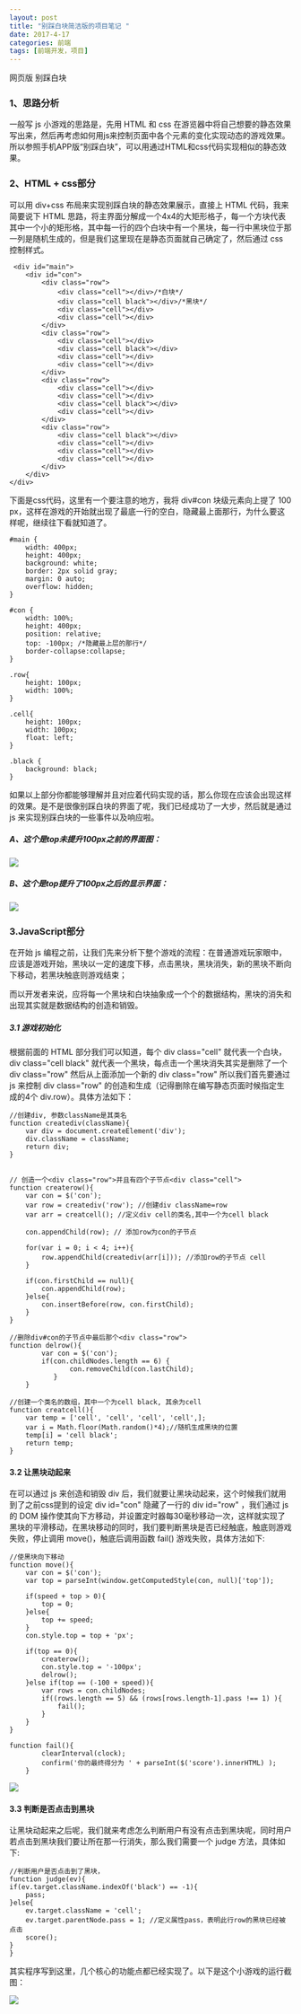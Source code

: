 ```yaml
---
layout: post
title: "别踩白块简洁版的项目笔记 "
date: 2017-4-17
categories: 前端
tags: [前端开发，项目]
---
```


网页版 别踩白块

<!-- more -->

### 1、思路分析

一般写 js 小游戏的思路是，先用 HTML 和 css 在游览器中将自己想要的静态效果写出来，然后再考虑如何用js来控制页面中各个元素的变化实现动态的游戏效果。所以参照手机APP版“别踩白块”，可以用通过HTML和css代码实现相似的静态效果。

### 2、HTML + css部分

可以用 div+css 布局来实现别踩白块的静态效果展示，直接上 HTML 代码，我来简要说下 HTML 思路，将主界面分解成一个4x4的大矩形格子，每一个方块代表其中一个小的矩形格，其中每一行的四个白块中有一个黑块，每一行中黑块位于那一列是随机生成的，但是我们这里现在是静态页面就自己确定了，然后通过 css 控制样式。

     <div id="main">
        <div id="con">
            <div class="row">
                <div class="cell"></div>/*白块*/
                <div class="cell black"></div>/*黑块*/
                <div class="cell"></div>
                <div class="cell"></div>
            </div>
            <div class="row">
                <div class="cell"></div>
                <div class="cell black"></div>
                <div class="cell"></div>
                <div class="cell"></div>
            </div>
            <div class="row">
                <div class="cell"></div>
                <div class="cell"></div>
                <div class="cell black"></div>
                <div class="cell"></div>
            </div>
            <div class="row">
                <div class="cell black"></div>
                <div class="cell"></div>
                <div class="cell"></div>
                <div class="cell"></div>
            </div>
        </div>
    </div>

下面是css代码，这里有一个要注意的地方，我将 div#con 块级元素向上提了 100 px，这样在游戏的开始就出现了最底一行的空白，隐藏最上面那行，为什么要这样呢，继续往下看就知道了。

    #main {
        width: 400px;
        height: 400px;
        background: white;
        border: 2px solid gray;
        margin: 0 auto;
        overflow: hidden;
    }

    #con {
        width: 100%;
        height: 400px;
        position: relative;
        top: -100px; /*隐藏最上层的那行*/
        border-collapse:collapse;
    }

    .row{
        height: 100px;
        width: 100%;
    }

    .cell{
        height: 100px;
        width: 100px;
        float: left;
    }

    .black {
        background: black;
    }

如果以上部分你都能够理解并且对应着代码实现的话，那么你现在应该会出现这样的效果。是不是很像别踩白块的界面了呢，我们已经成功了一大步，然后就是通过 js 来实现别踩白块的一些事件以及响应啦。

##### A、这个是top未提升100px之前的界面图：

![](http://oq2sjn05e.bkt.clouddn.com/2017-4-17-FEW-Do%20not%20step%20on%20the%20white%20pieces%20-1.png)

##### B、这个是top提升了100px之后的显示界面：

![](http://oq2sjn05e.bkt.clouddn.com/2017-4-17-FEW-Do%20not%20step%20on%20the%20white%20pieces%20-2.png)


### 3.JavaScript部分 

在开始 js 编程之前，让我们先来分析下整个游戏的流程：在普通游戏玩家眼中，应该是游戏开始，黑块以一定的速度下移，点击黑块，黑块消失，新的黑块不断向下移动，若黑块触底则游戏结束；

而以开发者来说，应将每一个黑块和白块抽象成一个个的数据结构，黑块的消失和出现其实就是数据结构的创造和销毁。

##### 3.1 游戏初始化

根据前面的 HTML 部分我们可以知道，每个 div class="cell" 就代表一个白块，div class="cell black" 就代表一个黑块，每点击一个黑块消失其实是删除了一个 div class="row" 然后从上面添加一个新的 div class="row" 所以我们首先要通过 js 来控制 div class="row" 的创造和生成（记得删除在编写静态页面时候指定生成的4个 div.row）。具体方法如下：

    //创建div, 参数className是其类名
    function creatediv(className){
        var div = document.createElement('div');
        div.className = className;
        return div;
    }


    // 创造一个<div class="row">并且有四个子节点<div class="cell">
    function createrow(){
        var con = $('con');
        var row = creatediv('row'); //创建div className=row
        var arr = creatcell(); //定义div cell的类名,其中一个为cell black

        con.appendChild(row); // 添加row为con的子节点

        for(var i = 0; i < 4; i++){
            row.appendChild(creatediv(arr[i])); //添加row的子节点 cell
        }

        if(con.firstChild == null){
            con.appendChild(row);
        }else{
            con.insertBefore(row, con.firstChild);
        }
    }

    //删除div#con的子节点中最后那个<div class="row">    
    function delrow(){
            var con = $('con');
            if(con.childNodes.length == 6) {
                   con.removeChild(con.lastChild);
               }
        }    

    //创建一个类名的数组，其中一个为cell black, 其余为cell
    function creatcell(){
        var temp = ['cell', 'cell', 'cell', 'cell',];
        var i = Math.floor(Math.random()*4);//随机生成黑块的位置
        temp[i] = 'cell black';
        return temp;
    }

#### 3.2 让黑块动起来

在可以通过 js 来创造和销毁 div 后，我们就要让黑块动起来，这个时候我们就用到了之前css提到的设定 div id="con" 隐藏了一行的  div id="row" ，我们通过 js 的 DOM 操作使其向下方移动，并设置定时器每30毫秒移动一次，这样就实现了黑块的平滑移动，在黑块移动的同时，我们要判断黑块是否已经触底，触底则游戏失败，停止调用 move()，触底后调用函数 fail() 游戏失败，具体方法如下:

    //使黑块向下移动    
    function move(){
        var con = $('con');
        var top = parseInt(window.getComputedStyle(con, null)['top']);

        if(speed + top > 0){
            top = 0;
        }else{
            top += speed;
        }            
        con.style.top = top + 'px';

        if(top == 0){
            createrow();
            con.style.top = '-100px';
            delrow();
        }else if(top == (-100 + speed)){
            var rows = con.childNodes;
            if((rows.length == 5) && (rows[rows.length-1].pass !== 1) ){
                fail();
            }
        }
    }

    function fail(){
            clearInterval(clock);
            confirm('你的最终得分为 ' + parseInt($('score').innerHTML) );
        }

![](http://oq2sjn05e.bkt.clouddn.com/2017-4-17-FEW-Do%20not%20step%20on%20the%20white%20pieces%20-3.png)

#### 3.3 判断是否点击到黑块

让黑块动起来之后呢，我们就来考虑怎么判断用户有没有点击到黑块呢，同时用户若点击到黑块我们要让所在那一行消失，那么我们需要一个 judge 方法，具体如下:

    //判断用户是否点击到了黑块，
    function judge(ev){
    if(ev.target.className.indexOf('black') == -1){
        pass;
    }else{
        ev.target.className = 'cell';
        ev.target.parentNode.pass = 1; //定义属性pass，表明此行row的黑块已经被点击
        score();
    }
    }

其实程序写到这里，几个核心的功能点都已经实现了。以下是这个小游戏的运行截图：

![](http://oq2sjn05e.bkt.clouddn.com/2017-4-17-FEW-Do%20not%20step%20on%20the%20white%20pieces%20-4.png)

